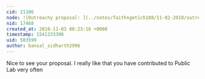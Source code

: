 ```yaml
---
cid: 21106
node: ![Outreachy proposal: ](../notes/faithngetich188/11-02-2018/outreachy-proposal)
nid: 17468
created_at: 2018-11-03 08:23:16 +0000
timestamp: 1541233396
uid: 503599
author: bansal_sidharth2996
---
```


Nice to see your proposal.
I really like that you have contributed to Public Lab very often